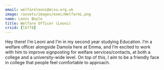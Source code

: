 ```yaml
---
email: welfareleoni@ecsu.org.uk
image: /assets/images/exec/WelfareL.png
name: Leoni Boyle
title: Welfare Officer (Leoni)
crsid: [lb778]
---
```

Hey there! I’m Leoni and I’m in my second year studying Education. I’m a welfare officer alongside Damola here at Emma, and I’m excited to work with him to improve signposting for welfare services/contacts, at both a college and a university-wide level. On top of this, I aim to be a friendly face in college that people feel comfortable to approach.